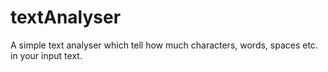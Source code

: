 # textAnalyser
A simple text analyser which tell how much characters, words, spaces etc. in your input text.
